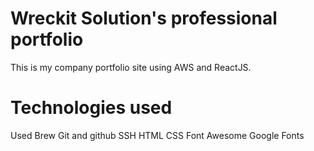 # Wreckit Solution's professional portfolio

This is my company portfolio site using AWS and ReactJS.

# Technologies used

Used Brew
Git and github
SSH
HTML
CSS
Font Awesome
Google Fonts
